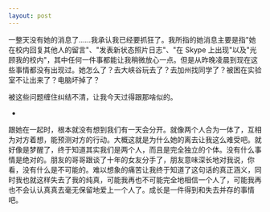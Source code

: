 ```yaml
---
layout: post
---
```


一整天没有她的消息了……我承认我已经要抓狂了。我所指的她消息主要是指"她在校内回复其他人的留言"、"发表新状态照片日志"、"在 Skype 上出现"以及"光顾我的校内"，其中任何一件事都能让我稍微放心一点。但是从昨晚凌晨到现在这些事情都没有出现过。她怎么了？去大峡谷玩去了？去加州找同学了？被困在实验室不让出来了？电脑坏掉了？

被这些问题缠住纠结不清，让我今天过得跟那啥似的。

-

跟她在一起时，根本就没有想到我们有一天会分开。就像两个人合为一体了，互相为对方着想，能预测对方的行动。大概这就是为什么她的离去让我这么难受吧。就好像是梦醒了，终于知道其实我们是两个人，而且是完全独立的个体。没有什么事情是绝对的。朋友的哥哥跟谈了十年的女友分手了，朋友意味深长地对我说，你看，没有什么是不可能的。难以想象的痛苦让我终于知道了这句话的真正涵义，同时我也就这样失去了我的纯真，可能我再也不可能完全地相信一个人了，可能我再也不会认认真真去毫无保留地爱上一个人了。成长是一件得到和失去并存的事情吧。
